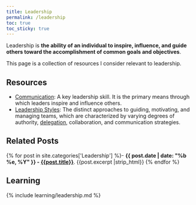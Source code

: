 ```yaml
---
title: Leadership
permalink: /leadership
toc: true
toc_sticky: true
---
```


Leadership is **the ability of an individual to inspire, influence, and guide others toward the accomplishment of common goals and objectives**.

This page is a collection of resources I consider relevant to leadership. 

## Resources

- [Communication](/leadership/communication): A key leadership skill. It is the primary means through which leaders inspire and influence others.
- [Leadership Styles](/leadership/styles): The distinct approaches to guiding, motivating, and managing teams, which are characterized by varying degrees of authority, [delegation](/mgmt/people/delegation), collaboration, and communication strategies.

## Related Posts

{% for post in site.categories['Leadership'] %}- <b>{{ post.date | date: "%b %e, %Y" }} - <a href="{{ site.baseurl }}{{ post.url }}">{{post.title}}</a></b>. {{post.excerpt |strip_html}}
{% endfor %}

## Learning

{% include learning/leadership.md %}